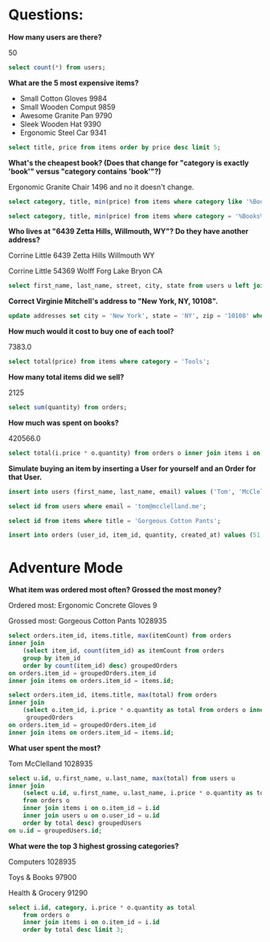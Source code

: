 # Questions:

**How many users are there?**

50
 ```sql
 select count(*) from users;
 ```

**What are the 5 most expensive items?**

* Small Cotton Gloves  9984
* Small Wooden Comput  9859
* Awesome Granite Pan  9790
* Sleek Wooden Hat     9390
* Ergonomic Steel Car  9341

```sql
select title, price from items order by price desc limit 5;
```

**What's the cheapest book? (Does that change for "category is exactly 'book'" versus "category contains 'book'"?)**

Ergonomic Granite Chair  1496 and no it doesn't change.

```sql
select category, title, min(price) from items where category like '%Books%';

select category, title, min(price) from items where category = '%Books%';
```

**Who lives at "6439 Zetta Hills, Willmouth, WY"? Do they have another address?**

Corrine     Little      6439 Zetta Hills  Willmouth   WY

Corrine     Little      54369 Wolff Forg  Lake Bryon  CA
```sql
select first_name, last_name, street, city, state from users u left join addresses a on u.id = a.user_id where u.id = (select user_id from addresses a where a.street = '6439 Zetta Hills' and a.city = 'Willmouth' and a.state = 'WY');
```

**Correct Virginie Mitchell's address to "New York, NY, 10108".**


```sql
update addresses set city = 'New York', state = 'NY', zip = '10108' where id = (select id from users where first_name = 'Virginie' and last_name =  'Mitchell');
```

**How much would it cost to buy one of each tool?**

7383.0
```sql
select total(price) from items where category = 'Tools';
```

**How many total items did we sell?**

2125
```sql
select sum(quantity) from orders;
```

**How much was spent on books?**

420566.0
```sql
select total(i.price * o.quantity) from orders o inner join items i on o.item_id = i.id where i.category = 'Books';
```


**Simulate buying an item by inserting a User for yourself and an Order for that User.**


```sql
insert into users (first_name, last_name, email) values ('Tom', 'McClelland', 'tom@mcclelland.me');

select id from users where email = 'tom@mcclelland.me';

select id from items where title = 'Gorgeous Cotton Pants';

insert into orders (user_id, item_id, quantity, created_at) values (51, 42, 365, datetime());
```


# Adventure Mode

**What item was ordered most often? Grossed the most money?**

Ordered most: Ergonomic Concrete Gloves  9

Grossed most: Gorgeous Cotton Pants  1028935

```sql
select orders.item_id, items.title, max(itemCount) from orders
inner join
    (select item_id, count(item_id) as itemCount from orders
    group by item_id
    order by count(item_id) desc) groupedOrders    
on orders.item_id = groupedOrders.item_id
inner join items on orders.item_id = items.id;

select orders.item_id, items.title, max(total) from orders
inner join
    (select o.item_id, i.price * o.quantity as total from orders o inner join items i on o.item_id = i.id order by total desc)
     groupedOrders    
on orders.item_id = groupedOrders.item_id
inner join items on orders.item_id = items.id;
```

**What user spent the most?**

Tom         McClelland  1028935

```sql
select u.id, u.first_name, u.last_name, max(total) from users u
inner join
    (select u.id, u.first_name, u.last_name, i.price * o.quantity as total
    from orders o
    inner join items i on o.item_id = i.id
    inner join users u on o.user_id = u.id
    order by total desc) groupedUsers    
on u.id = groupedUsers.id;
```

**What were the top 3 highest grossing categories?**

Computers	1028935

Toys & Books	97900

Health & Grocery	91290

```sql
select i.id, category, i.price * o.quantity as total
    from orders o
    inner join items i on o.item_id = i.id
    order by total desc limit 3;
```
